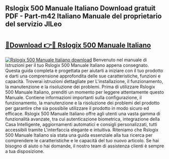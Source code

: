 ## Rslogix 500 Manuale Italiano Download gratuit PDF - Part-m42 Italiano Manuale del proprietario del servizio JILeo

# <h2><a href="http://dfazglr.blite.top/?on=Rslogix+500+Manuale+Italiano">🔗Download 👉🔴 Rslogix 500 Manuale Italiano</a></h2>

[![Rslogix 500 Manuale Italiano download](https://i.imgur.com/lujVjoI.png)](http://dfazglr.blite.top/?on=Rslogix+500+Manuale+Italiano)
Benvenuto nel manuale di Istruzioni per il tuo Rslogix 500 Manuale Italiano appena consegnato. Questa guida completa è progettata per aiutarti a iniziare con il tuo prodotto e darti una comprensione approfondita delle sue caratteristiche, funzioni e capacità. Troverai istruzioni dettagliate per L'installazione, il funzionamento, la manutenzione e la risoluzione dei problemi. Prima di utilizzare Rslogix 500 Manuale Italiano, prenditi un momento per leggere attentamente questo Manuale. Contiene informazioni importanti sulla configurazione, il funzionamento, la manutenzione e la risoluzione dei problemi del prodotto per garantire che sia possibile utilizzare il prodotto in modo sicuro ed efficace. Rslogix 500 Manuale Italiano offre agli utenti una vasta gamma di funzionalità avanzate, tra cui autenticazione biometrica, integrazione della Casa Intelligente, aggiornamenti automatici e consigli personalizzati, tutti accessibili tramite L'interfaccia elegante e intuitiva. Riteniamo che Rslogix 500 Manuale Italiano sia stata una guida essenziale alla tua ricerca per comprendere le caratteristiche e le capacità del tuo nuovo articolo. Se hai bisogno di aiuto o hai domande, il nostro team di assistenza clienti è sempre a tua disposizione.
